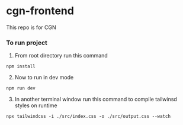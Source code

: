 # cgn-frontend
This repo is for CGN 

### To run project
1. From root directory run this command 
```
npm install
```
2. Now to run in dev mode
```
npm run dev
```
3. In another terminal window run this command to compile tailwinsd styles on runtime
```
npx tailwindcss -i ./src/index.css -o ./src/output.css --watch
``` 

